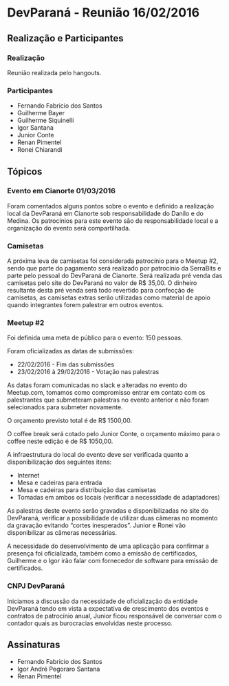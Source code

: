 # DevParaná - Reunião 16/02/2016

## Realização e Participantes
### Realização
Reunião realizada pelo hangouts.

### Participantes
- Fernando Fabricio dos Santos
- Guilherme Bayer
- Guilherme Siquinelli
- Igor Santana
- Junior Conte
- Renan Pimentel
- Ronei Chiarandi

## Tópicos
### Evento em Cianorte 01/03/2016
Foram comentados alguns pontos sobre o evento e definido a realização local da DevParaná em Cianorte sob responsabilidade do Danilo e do Medina.
    Os patrocinios para este evento são de responsabilidade local e a organização do evento será compartilhada.

### Camisetas
A próxima leva de camisetas foi considerada patrocínio para o Meetup #2, sendo que parte do pagamento será realizado por patrocínio da SerraBits e parte pelo pessoal do DevParaná de Cianorte.
    Será realizada pré venda das camisetas pelo site do DevParaná no valor de R$ 35,00. O dinheiro resultante desta pré venda será todo revertido para confecção de camisetas, as camisetas extras serão utilizadas como material de apoio quando integrantes forem palestrar em outros eventos.

### Meetup #2
Foi definida uma meta de público para o evento: 150 pessoas.

Foram oficializadas as datas de submissões:
- 22/02/2016 - Fim das submissões
- 23/02/2016 à 29/02/2016 - Votação nas palestras

As datas foram comunicadas no slack e alteradas no evento do Meetup.com, tomamos como compromisso entrar em contato com os palestrantes que submeteram palestras no evento anterior e não foram selecionados para submeter novamente.

O orçamento previsto total é de R$ 1500,00.

O coffee break será cotado pelo Junior Conte, o orçamento máximo para o coffee neste edição é de R$ 1050,00.

A infraestrutura do local do evento deve ser verificada quanto a disponibilização dos seguintes itens:
- Internet
- Mesa e cadeiras para entrada
- Mesa e cadeiras para distribuição das camisetas
- Tomadas em ambos os locais (verificar a necessidade de adaptadores)

As palestras deste evento serão gravadas e disponibilizadas no site do DevParaná, verificar a possibilidade de utilizar duas câmeras no momento da gravação evitando “cortes inesperados”. Junior e Ronei vão disponibilizar as câmeras necessárias.

A necessidade do desenvolvimento de uma aplicação para confirmar a presença foi oficializada, também como a emissão de certificados, Guilherme e o Igor irão falar com fornecedor de software para emissão de certificados.

### CNPJ DevParaná
Iniciamos a discussão da necessidade de oficialização da entidade DevParaná tendo em vista a expectativa de crescimento dos eventos e contratos de patrocínio anual, Junior ficou responsável de conversar com o contador quais as burocracias envolvidas neste processo.

## Assinaturas
- Fernando Fabricio dos Santos
- Igor André Pegoraro Santana
- Renan Pimentel
